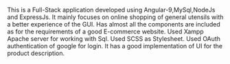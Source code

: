 This is a Full-Stack application developed using Angular-9,MySql,NodeJs and ExpressJs. It mainly focuses on online shopping of general utensils with a better experience of the GUI. Has almost all the components are included as for the requirements of a good E-commerce website. Used Xampp Apache server for working with Sql. Used SCSS as Stylesheet. Used OAuth authentication of google for login. It has a good implementation of UI for the product description.
